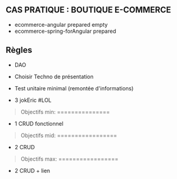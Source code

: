 CAS PRATIQUE : BOUTIQUE E-COMMERCE
------------------------
- ecommerce-angular prepared empty
- ecommerce-spring-forAngular prepared


Règles
-------

- DAO
- Choisir Techno de présentation
- Test unitaire minimal (remontée d'informations)

- 3 jokEric #LOL


> Objectifs min:
===============
- 1 CRUD fonctionnel


> Objectifs mid:
=================
- 2 CRUD


> Objectifs max:
=================
- 2 CRUD + lien